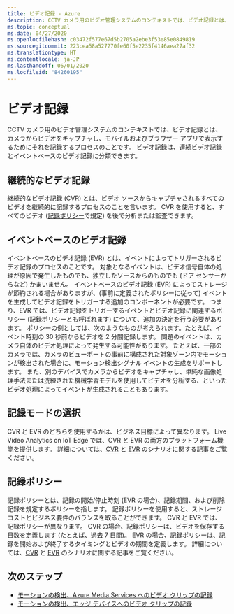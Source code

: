 ```yaml
---
title: ビデオ記録 - Azure
description: CCTV カメラ用のビデオ管理システムのコンテキストでは、ビデオ記録とは、カメラからビデオをキャプチャし、モバイルおよびブラウザー アプリで表示するためにそれを記録するプロセスのことです。 ビデオ記録は、連続ビデオ記録とイベントベースのビデオ記録に分類できます。
ms.topic: conceptual
ms.date: 04/27/2020
ms.openlocfilehash: c03472f577e67d5b2705a2ebe3f53e85e0849819
ms.sourcegitcommit: 223cea58a527270fe60f5e2235f4146aea27af32
ms.translationtype: HT
ms.contentlocale: ja-JP
ms.lasthandoff: 06/01/2020
ms.locfileid: "84260195"
---
```

# <a name="video-recording"></a>ビデオ記録

CCTV カメラ用のビデオ管理システムのコンテキストでは、ビデオ記録とは、カメラからビデオをキャプチャし、モバイルおよびブラウザー アプリで表示するためにそれを記録するプロセスのことです。 ビデオ記録は、連続ビデオ記録とイベントベースのビデオ記録に分類できます。 

## <a name="continuous-video-recording"></a>継続的なビデオ記録  

継続的なビデオ記録 (CVR) とは、ビデオ ソースからキャプチャされるすべてのビデオを継続的に記録するプロセスのことを言います。 CVR を使用すると、すべてのビデオ ([記録ポリシー](#recording-policy)で規定) を後で分析または監査できます。

## <a name="event-based-video-recording"></a>イベントベースのビデオ記録  

イベントベースのビデオ記録 (EVR) とは、イベントによってトリガーされるビデオ記録のプロセスのことです。 対象となるイベントは、ビデオ信号自体の処理が原因で発生したものでも、独立したソースからのものでも (ドア センサーからなど) かまいません。 イベントベースのビデオ記録 (EVR) によってストレージが節約される場合がありますが、(事前に定義されたポリシーに従って) イベントを生成してビデオ記録をトリガーする追加のコンポーネントが必要です。 つまり、EVR では、ビデオ記録をトリガーするイベントとビデオ記録に関連するポリシー (記録ポリシーとも呼ばれます) について、追加の決定を行う必要があります。 ポリシーの例としては、次のようなものが考えられます。たとえば、イベント時刻の 30 秒前からビデオを 2 分間記録します。 問題のイベントは、カメラ自体のビデオ処理によって発生する可能性があります。 たとえば、一部のカメラでは、カメラのビューポートの事前に構成された対象ゾーン内でモーションが検出された場合に、モーション検出シグナル イベントの生成をサポートします。 また、別のデバイスでカメラからビデオをキャプチャし、単純な画像処理手法または洗練された機械学習モデルを使用してビデオを分析する、といったビデオ処理によってイベントが生成されることもあります。 

## <a name="choosing-recording-modes"></a>記録モードの選択  

CVR と EVR のどちらを使用するかは、ビジネス目標によって異なります。 Live Video Analytics on IoT Edge では、CVR と EVR の両方のプラットフォーム機能を提供します。 詳細については、[CVR](continuous-video-recording-concept.md) と [EVR](event-based-video-recording-concept.md) のシナリオに関する記事をご覧ください。

## <a name="recording-policy"></a>記録ポリシー  

記録ポリシーとは、記録の開始/停止時刻 (EVR の場合)、記録期間、および削除記録を規定するポリシーを指します。 記録ポリシーを使用すると、ストレージ コストとビジネス要件のバランスを取ることができます。 CVR と EVR では、記録ポリシーが異なります。 CVR の場合、記録ポリシーは、ビデオを保存する日数を定義します (たとえば、過去 7 日間)。 EVR の場合、記録ポリシーは、記録を開始および終了するタイミングとビデオの期間を定義します。 詳細については、[CVR](continuous-video-recording-concept.md) と [EVR](event-based-video-recording-concept.md) のシナリオに関する記事をご覧ください。

## <a name="next-steps"></a>次のステップ

* [モーションの検出、Azure Media Services へのビデオ クリップの記録](detect-motion-record-video-clips-media-services-quickstart.md)
* [モーションの検出、エッジ デバイスへのビデオ クリップの記録](detect-motion-record-video-clips-edge-devices-quickstart.md)

